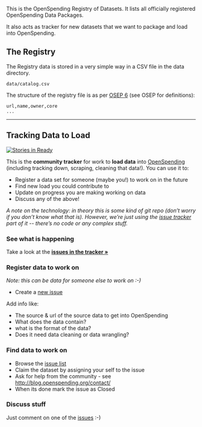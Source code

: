 This is the OpenSpending Registry of Datasets. It lists all officially
registered OpenSpending Data Packages.

It also acts as tracker for new datasets that we want to package and load into OpenSpending.

## The Registry

The Registry data is stored in a very simple way in a CSV file in the data directory.

```
data/catalog.csv
```

The structure of the registry file is as per [OSEP 6][osep6] (see OSEP for definitions):

```
url,name,owner,core
...
```

[osep6]: http://labs.openspending.org/osep/06-datastore/

----

## Tracking Data to Load

[![Stories in Ready](https://badge.waffle.io/openspending/datatoload.png?label=ready&title=Ready)](https://waffle.io/openspending/datatoload)

This is the **community tracker** for work to **load data** into [OpenSpending][]
(including tracking down, scraping, cleaning that data!). You can use it to:

- Register a data set for someone (maybe you!) to work on in the future
- Find new load you could contribute to
- Update on progress you are making working on data
- Discuss any of the above!

*A note on the technology: in theory this is some kind of git repo (don’t worry if you don’t know what that is). However, we’re just using the [issue tracker][issues] part of it -- there’s no code or any complex stuff.*

[OpenSpending]: http://openspending.org/
[issues]: https://github.com/openspending/datatoload/issues
[new]: https://github.com/openspending/datatoload/issues/new

### See what is happening

Take a look at the **[issues in the tracker &raquo;][issues]**

### Register data to work on

*Note: this can be data for someone else to work on :-)*

- Create a [new issue][new]

Add info like:

- The source & url of the source data to get into OpenSpending
- What does the data contain?
- what is the format of the data?
- Does it need data cleaning or data wrangling?

### Find data to work on

- Browse the [issue list][issues]
- Claim the dataset by assigning your self to the issue
- Ask for help from the community - see http://blog.openspending.org/contact/
- When its done mark the issue as Closed

### Discuss stuff

Just comment on one of the [issues][] :-)
